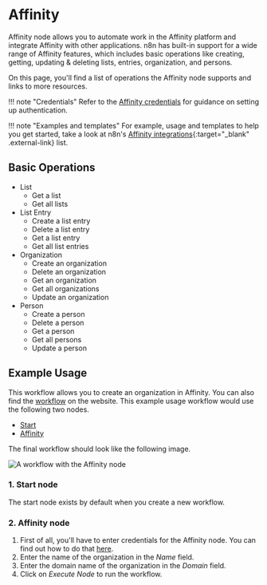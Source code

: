 # Affinity

Affinity node allows you to automate work in the Affinity platform and integrate Affinity with other applications. n8n has built-in support for a wide range of Affinity features, which includes basic operations like creating, getting, updating & deleting lists, entries, organization, and persons.

On this page, you'll find a list of operations the Affinity node supports and links to more resources.

!!! note "Credentials"
    Refer to the [Affinity credentials](https://docs.n8n.io/integrations/builtin/credentials/affinity/) for guidance on setting up authentication.
	
!!! note "Examples and templates"
For example, usage and templates to help you get started, take a look at n8n's [Affinity integrations](https://n8n.io/integrations/affinity/){:target="_blank" .external-link} list.


## Basic Operations

* List
    * Get a list
    * Get all lists
* List Entry
    * Create a list entry
    * Delete a list entry
    * Get a list entry
    * Get all list entries
* Organization
    * Create an organization
    * Delete an organization
    * Get an organization
    * Get all organizations
    * Update an organization
* Person
    * Create a person
    * Delete a person
    * Get a person
    * Get all persons
    * Update a person


## Example Usage

This workflow allows you to create an organization in Affinity. You can also find the [workflow](https://n8n.io/workflows/476) on the website. This example usage workflow would use the following two nodes.
- [Start](/integrations/builtin/core-nodes/n8n-nodes-base.start/)
- [Affinity]()

The final workflow should look like the following image.

![A workflow with the Affinity node](/_images/integrations/builtin/app-nodes/affinity/workflow.png)

### 1. Start node

The start node exists by default when you create a new workflow.

### 2. Affinity node

1. First of all, you'll have to enter credentials for the Affinity node. You can find out how to do that [here](/integrations/builtin/credentials/affinity/).
2. Enter the name of the organization in the *Name* field.
3. Enter the domain name of the organization in the *Domain* field.
4. Click on *Execute Node* to run the workflow.
